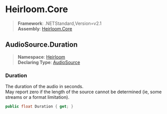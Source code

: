 # Heirloom.Core

> **Framework**: .NETStandard,Version=v2.1  
> **Assembly**: [Heirloom.Core][0]  

## AudioSource.Duration

> **Namespace**: [Heirloom][0]  
> **Declaring Type**: [AudioSource][1]  

### Duration

The duration of the audio in seconds.   
 May report zero if the length of the source cannot be determined (ie, some streams or a format limitation).

```cs
public float Duration { get; }
```

[0]: ../../../Heirloom.Core.md
[1]: ../AudioSource.md
